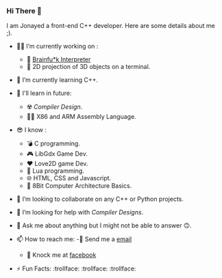 ### Hi There 👋
I am Jonayed a front-end C++ developer.
Here are some details about me ;).

- 👨‍🔧 I’m currently working on :
  - 🤪 [Brainfu*k Interpreter](https://github.com/JonayedMohiuddin/Brainf-ck.git)
  - 🍩 2D projection of 3D objects on a terminal.

- 🌱 I’m currently learning C++.
- 🚀 I'll learn in future:
  - ☢️ _Compiler Design_.
  - 👨‍💻 X86 and ARM Assembly Language.
- 😎 I know : 
  - 💣 C programming.
  - 🎮 LibGdx Game Dev.
  - ❤ Love2D game Dev.
  - 🌙 Lua programming.
  - 🌐 HTML, CSS and Javascript.
  - 🧮 8Bit Computer Architecture Basics.
- 🤝 I’m looking to collaborate on any C++ or Python projects.
- 🤔 I’m looking for help with _Compiler Designs_.
- 💬 Ask me about anything but I might not be able to answer 🙃.
- 📫 How to reach me: 
  -📧 Send me a [email](jonayedmohiuddin@gmail.com)
  - 📲 Knock me at [facebook](https://www.facebook.com/jonayedmohiuddin)
- ⚡ Fun Facts: :trollface: :trollface: :trollface:
<!--
- 😄 Pronouns: ...
-->
